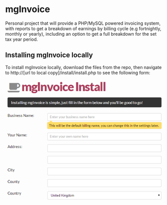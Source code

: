 mgInvoice
=========

Personal project that will provide a PHP/MySQL powered invoicing system, with reports to get a breakdown of earnings by billing cycle (e.g fortnightly, monthly or yearly), including an option to get a full breakdown for the set tax year period.

## Installing mgInvoice locally
To install mgInvoice locally, download the files from the repo, then navigate to http://[url to local copy]/install/install.php to see the following form:

![mgInvoice install](/images/readme/install.png)

